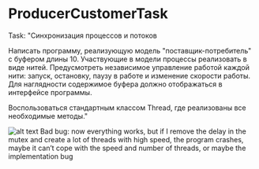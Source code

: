 # ProducerCustomerTask
Task: "Синхронизация процессов и потоков

Написать программу, реализующую модель "поставщик-потребитель" с буфером длины 10. Участвующие в модели процессы реализовать в виде нитей. Предусмотреть независимое управление работой каждой нити: запуск, остановку, паузу в работе и изменение скорости работы. Для наглядности содержимое буфера должно отображаться в интерфейсе программы.

Воспользоваться стандартным классом Thread, где реализованы все необходимые методы."

![alt text](https://user-images.githubusercontent.com/46371199/69119910-c47d6080-0ab9-11ea-801b-6be4cbc76b30.jpg)
Bad bug: now everything works, but if I remove the delay in the mutex and create a lot of threads with high speed, the program crashes, maybe it can’t cope with the speed and number of threads, or maybe the implementation bug
